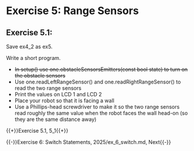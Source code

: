 # Exercise 5: Range Sensors


## Exercise 5.1:

Save ex4_2 as ex5.

Write a short program.
- ~~In setup() use one.obstacleSensorsEmitters(const bool state) to turn on the obstacle sensors~~
- Use one.readLeftRangeSensor() and one.readRightRangeSensor() to read the two range sensors
- Print the values on LCD 1 and LCD 2
- Place your robot so that it is facing a wall
- Use a Phillips-head screwdriver to make it so the two range sensors read roughly the same value when the robot faces the wall head-on (so they are the same distance away)

{{+}}Exercise 5.1, 5_1{{+}}

{{-}}Exercise 6: Switch Statements, 2025/ex_6_switch.md, Next{{-}}